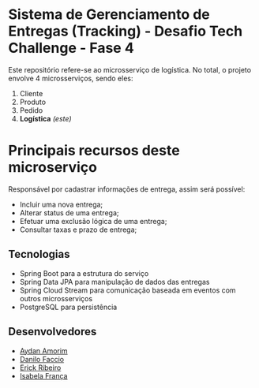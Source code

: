 # Sistema de Gerenciamento de Entregas (Tracking) - Desafio Tech Challenge - Fase 4

Este repositório refere-se ao microsserviço de logística. No total, o projeto envolve 4 microsserviços, sendo eles:

1. Cliente
2. Produto
3. Pedido
4. **Logística** *(este)* 

# Principais recursos deste microserviço

Responsável por cadastrar informações de entrega, assim será possível:
* Incluir uma nova entrega;
* Alterar status de uma entrega;
* Efetuar uma exclusão lógica de uma entrega;
* Consultar taxas e prazo de entrega;

## Tecnologias

* Spring Boot para a estrutura do serviço
* Spring Data JPA para manipulação de dados das entregas
* Spring Cloud Stream para comunicação baseada em eventos com outros microsserviços
* PostgreSQL para persistência 

## Desenvolvedores

- [Aydan Amorim](https://github.com/AydanAmorim)
- [Danilo Faccio](https://github.com/DFaccio)
- [Erick Ribeiro](https://github.com/erickmatheusribeiro)
- [Isabela França](https://github.com/fysabelah)
